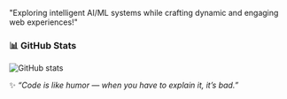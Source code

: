 "Exploring intelligent AI/ML systems while crafting dynamic and engaging web experiences!"
### 📊 GitHub Stats
![GitHub stats](https://github-readme-stats.vercel.app/api?username=SwathiPriya37&show_icons=true&theme=tokyonight)

✨ *“Code is like humor — when you have to explain it, it’s bad.”*  

